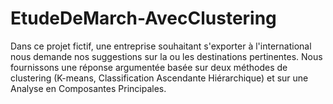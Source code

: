 # EtudeDeMarch-AvecClustering
Dans ce projet fictif, une entreprise souhaitant s'exporter à l'international nous demande nos suggestions sur la ou les destinations pertinentes. Nous fournissons une réponse argumentée basée sur deux méthodes de clustering (K-means, Classification Ascendante Hiérarchique) et sur une Analyse en Composantes Principales.
